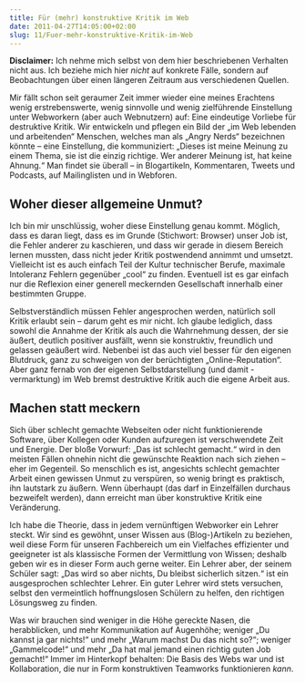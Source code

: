 ```yaml
---
title: Für (mehr) konstruktive Kritik im Web
date: 2011-04-27T14:05:00+02:00
slug: 11/Fuer-mehr-konstruktive-Kritik-im-Web
---
```


**Disclaimer:** Ich nehme mich selbst von dem hier beschriebenen Verhalten nicht aus. Ich beziehe mich hier _nicht_ auf konkrete Fälle, sondern auf Beobachtungen über einen längeren Zeitraum aus verschiedenen Quellen.

Mir fällt schon seit geraumer Zeit immer wieder eine meines Erachtens wenig erstrebenswerte, wenig sinnvolle und wenig zielführende Einstellung unter Webworkern (aber auch Webnutzern) auf: Eine eindeutige Vorliebe für destruktive Kritik. Wir entwickeln und pflegen ein Bild der „im Web lebenden und arbeitenden“ Menschen, welches man als „Angry Nerds“ bezeichnen könnte – eine Einstellung, die kommuniziert: „Dieses ist meine Meinung zu einem Thema, sie ist die einzig richtige. Wer anderer Meinung ist, hat keine Ahnung.“ Man findet sie überall – in Blogartikeln, Kommentaren, Tweets und Podcasts, auf Mailinglisten und in Webforen.

## Woher dieser allgemeine Unmut?

Ich bin mir unschlüssig, woher diese Einstellung genau kommt. Möglich, dass es daran liegt, dass es im Grunde (Stichwort: Browser) unser Job ist, die Fehler anderer zu kaschieren, und dass wir gerade in diesem Bereich lernen mussten, dass nicht jeder Kritik postwendend annimmt und umsetzt. Vielleicht ist es auch einfach Teil der Kultur technischer Berufe, maximale Intoleranz Fehlern gegenüber „cool“ zu finden. Eventuell ist es gar einfach nur die Reflexion einer generell meckernden Gesellschaft innerhalb einer bestimmten Gruppe.

Selbstverständlich müssen Fehler angesprochen werden, natürlich soll Kritik erlaubt sein – darum geht es mir nicht. Ich glaube lediglich, dass sowohl die Annahme der Kritik als auch die Wahrnehmung dessen, der sie äußert, deutlich positiver ausfällt, wenn sie konstruktiv, freundlich und gelassen geäußert wird. Nebenbei ist das auch viel besser für den eigenen Blutdruck, ganz zu schweigen von der berüchtigten „Online\-Reputation“. Aber ganz fernab von der eigenen Selbstdarstellung (und damit -vermarktung) im Web bremst destruktive Kritik auch die eigene Arbeit aus.

## Machen statt meckern

Sich über schlecht gemachte Webseiten oder nicht funktionierende Software, über Kollegen oder Kunden aufzuregen ist verschwendete Zeit und Energie. Der bloße Vorwurf: „Das ist schlecht gemacht.“ wird in den meisten Fällen ohnehin nicht die gewünschte Reaktion nach sich ziehen – eher im Gegenteil. So menschlich es ist, angesichts schlecht gemachter Arbeit einen gewissen Unmut zu verspüren, so wenig bringt es praktisch, ihn lautstark zu äußern. Wenn überhaupt (das darf in Einzelfällen durchaus bezweifelt werden), dann erreicht man über konstruktive Kritik eine Veränderung.

Ich habe die Theorie, dass in jedem vernünftigen Webworker ein Lehrer steckt. Wir sind es gewöhnt, unser Wissen aus (Blog\-)Artikeln zu beziehen, weil diese Form für unseren Fachbereich um ein Vielfaches effizienter und geeigneter ist als klassische Formen der Vermittlung von Wissen; deshalb geben wir es in dieser Form auch gerne weiter. Ein Lehrer aber, der seinem Schüler sagt: „Das wird so aber nichts, Du bleibst sicherlich sitzen.“ ist ein ausgesprochen schlechter Lehrer. Ein guter Lehrer wird stets versuchen, selbst den vermeintlich hoffnungslosen Schülern zu helfen, den richtigen Lösungsweg zu finden.

Was wir brauchen sind weniger in die Höhe gereckte Nasen, die herabblicken, und mehr Kommunikation auf Augenhöhe; weniger „Du kannst ja gar nichts!“ und mehr „Warum machst Du das nicht so?“; weniger „Gammelcode!“ und mehr „Da hat mal jemand einen richtig guten Job gemacht!“ Immer im Hinterkopf behalten: Die Basis des Webs war und ist Kollaboration, die nur in Form konstruktiven Teamworks funktionieren _kann_.
